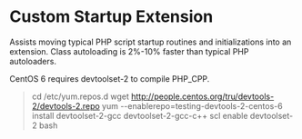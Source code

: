 # Custom Startup Extension
Assists moving typical PHP script startup routines and initializations into an extension. Class autoloading is 2%-10% faster than typical PHP autoloaders.

CentOS 6 requires devtoolset-2 to compile PHP_CPP.
> cd /etc/yum.repos.d
> wget http://people.centos.org/tru/devtools-2/devtools-2.repo
> yum --enablerepo=testing-devtools-2-centos-6 install devtoolset-2-gcc devtoolset-2-gcc-c++
> scl enable devtoolset-2 bash